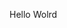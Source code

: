Hello Wolrd

























































































































































































































































































































































































































































































































































































































































































































































































































































































































































































































































































































































































































































































































































































































































































































































































































































































































































































































































































































































































































































































































































































































































































































































































































